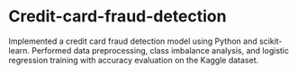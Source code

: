 # Credit-card-fraud-detection
Implemented a credit card fraud detection model using Python and scikit-learn. Performed data preprocessing, class imbalance analysis, and logistic regression training with accuracy evaluation on the Kaggle dataset.
